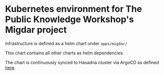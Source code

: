 # Kubernetes environment for The Public Knowledge Workshop's Migdar project

Infrastructure is defined as a helm chart under `apps/migdar/`

This chart contains all other charts as helm dependencies.

The chart is continuously synced to Hasadna cluster via ArgoCD as defined [here](https://github.com/hasadna/hasadna-k8s/blob/master/apps/hasadna-argocd/values-hasadna.yaml).
